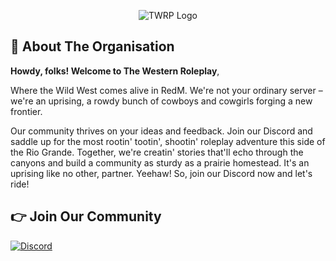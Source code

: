 <p align="center">
  <img src="https://github.com/Roleplay-Central/.github/assets/91739770/24270c39-32ff-439a-92b9-183e6487cc0e" alt="TWRP Logo">
</p>

## 👋 About The Organisation
**Howdy, folks! Welcome to The Western Roleplay**,

Where the Wild West comes alive in RedM. We're not your ordinary server – we're an uprising, a rowdy bunch of cowboys and cowgirls forging a new frontier.

Our community thrives on your ideas and feedback. Join our Discord and saddle up for the most rootin' tootin', shootin' roleplay adventure this side of the Rio Grande. Together, we're creatin' stories that'll echo through the canyons and build a community as sturdy as a prairie homestead. It's an uprising like no other, partner. Yeehaw! So, join our Discord now and let's ride!

## 👉 Join Our Community
[![Discord](https://img.shields.io/badge/Discord-%237289DA.svg?style=for-the-badge&logo=discord&logoColor=white)](https://discord.gg/sz64EPUEJP)
